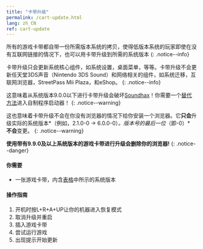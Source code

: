 ```yaml
---
title: "卡带升级"
permalink: /cart-update.html
lang: zh_CN
ref: cart-update
---
```


所有的游戏卡带都自带一份所需版本系统的拷贝，使得低版本系统的玩家即使在没有互联网链接的情况下，也可以用卡带升级到所需的系统版本
{: .notice--info}

卡带升级只会更新系统核心组件，如系统设置，桌面菜单，等等。卡带升级不会更新任天堂3DS声音（Nintendo 3DS Sound）和网络相关的组件，如系统迁移，互联网浏览器，StreetPass Mii Plaza，和eShop。
{: .notice--info}

这意味着从系统版本9.0.0以下进行卡带升级会破坏[Soundhax](homebrew-launcher-(soundhax))！你需要一个[替代方法](homebrew-launcher-(alternatives))进入自制程序启动器！
{: .notice--warning}

这也意味着卡带升级不会在你没有浏览器的情况下给你安装一个浏览器。它**只会**升级实际的系统版本*（例如，2.1.0-0 -> 6.0.0-0）*。版本号的最后一位*（即-0）* **不会**变更。
{: .notice--warning}

**使用带有9.9.0及以上系统版本的游戏卡带进行升级会删除你的浏览器!**
{: .notice--danger}

#### 你需要

* 一张游戏卡带，内含[表格](http://www.3dsdb.com/)中所示的系统版本

#### 操作指南

1. 开机时按L+R+A+UP让你的机器进入恢复模式
2. 取消升级并重启
3. 插入游戏卡带
4. 尝试运行游戏
5. 出现提示开始更新
